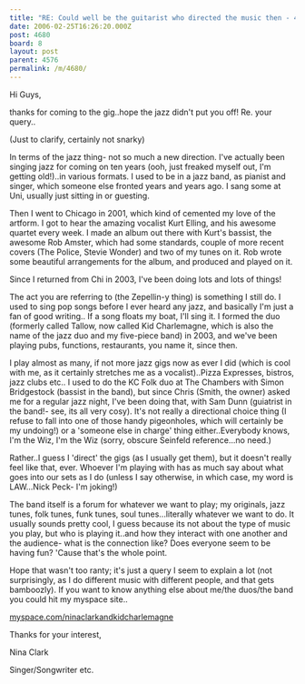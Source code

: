 ```yaml
---
title: "RE: Could well be the guitarist who directed the music then - 4680"
date: 2006-02-25T16:26:20.000Z
post: 4680
board: 8
layout: post
parent: 4576
permalink: /m/4680/
---
```

Hi Guys,

thanks for coming to the gig..hope the jazz didn't put you off! Re. your query..

(Just to clarify, certainly not snarky)

In terms of the jazz thing- not so much a new direction. I've actually been singing jazz for coming on ten years (ooh, just freaked myself out, I'm getting old!)..in various formats. I used to be in a jazz band, as pianist and singer, which someone else fronted years and years ago. I sang some at Uni, usually just sitting in or guesting. 

Then I went to Chicago in 2001, which kind of cemented my love of the artform. I got to hear the amazing vocalist Kurt Elling, and his awesome quartet every week. I made an album out there with Kurt's bassist, the awesome Rob Amster, which had some standards, couple of more recent covers (The Police, Stevie Wonder) and two of my tunes on it. Rob wrote some beautiful arrangements for the album, and produced and played on it. 

Since I returned from Chi in 2003, I've been doing lots and lots of things! 

The act you are referring to (the Zepellin-y thing) is something I still do. I used to sing pop songs before I ever heard any jazz, and basically I'm just a fan of good writing.. If a song floats my boat, I'll sing it. I formed the duo (formerly called Tallow, now called Kid Charlemagne, which is also the name of the jazz duo and my five-piece band) in 2003, and we've been playing pubs, functions, restaurants, you name it, since then.

I play almost as many, if not more jazz gigs now as ever I did (which is cool with me, as it certainly stretches me as a vocalist)..Pizza Expresses, bistros, jazz clubs etc.. I used to do the KC Folk duo at The Chambers with Simon Bridgestock (bassist in the band), but since Chris (Smith, the owner) asked me for a regular jazz night, I've been doing that, with Sam Dunn (guiatrist in the band!- see, its all very cosy). It's not really a directional choice thing (I refuse to fall into one of those handy pigeonholes, which will certainly be my undoing!) or a 'someone else in charge' thing either..Everybody knows, I'm the Wiz, I'm the Wiz (sorry, obscure Seinfeld reference...no need.) 

Rather..I guess I 'direct' the gigs (as I usually get them), but it doesn't really feel like that, ever. Whoever I'm playing with has as much say about what goes into our sets as I do (unless I say otherwise, in which case, my word is LAW...Nick Peck- I'm joking!)

The band itself is a forum for whatever we want to play; my originals, jazz tunes, folk tunes, funk tunes, soul tunes...literally whatever we want to do. It usually sounds pretty cool, I guess because its not about the type of music you play, but who is playing it..and how they interact with one another and the audience- what is the connection like? Does everyone seem to be having fun? 'Cause that's the whole point.

Hope that wasn't too ranty; it's just a query I seem to explain a lot (not surprisingly, as I do different music with different people, and that gets bamboozly). If you want to know anything else about me/the duos/the band you could hit my myspace site..

<a href="http://www.myspace.com/ninaclarkandkidcharlemagne">myspace.com/ninaclarkandkidcharlemagne</a>

Thanks for your interest,

Nina Clark

Singer/Songwriter etc.
